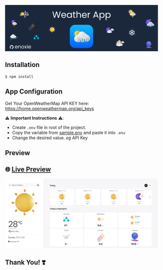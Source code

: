 <div align="center">
    <b><a href="https://enoxie-weather-app.netlify.app" target="_blank">
    <img src="./banner.png" />
    </a></b>
</div>

## Installation

```
$ npm install
```

## App Configuration

Get Your OpenWeatherMap API KEY here: https://home.openweathermap.org/api_keys

⚠️ **Important Instructions** ⚠️:

- Create `.env` file in root of the project.
- Copy the variable from [sample.env](https://github.com/enoxie/weather-app/blob/main/sample.env) and paste it into `.env`
- Change the desired value. _eg_ API Key

## Preview

## 🌐 **[Live Preview](https://enoxie-weather-app.netlify.app)**

![](./preview.png)

## **Thank You! ❣️**
